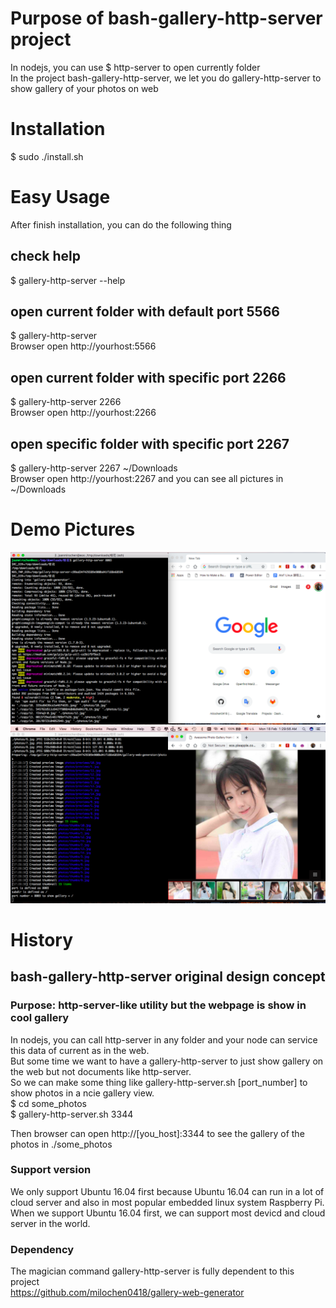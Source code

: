 
# Purpose of  bash-gallery-http-server project 
In nodejs, you can use $ http-server  to open currently folder  
In the project bash-gallery-http-server, we let you do gallery-http-server to show gallery of your photos on web  

# Installation
$ sudo ./install.sh

# Easy Usage
After finish installation, you can do the following thing   
## check help 
$ gallery-http-server --help     
## open current folder with default port 5566 
$ gallery-http-server  
Browser open  http://yourhost:5566  
## open current folder with specific port 2266
$ gallery-http-server 2266  
Browser open http://yourhost:2266  
## open specific folder with specific port 2267
$ gallery-http-server 2267 ~/Downloads  
Browser open http://yourhost:2267  and you can see all pictures in ~/Downloads 

# Demo Pictures
![image](https://github.com/milochen0418/github-readme-material/blob/master/bash-gallery-http-server/picture_01.png)
![image](https://github.com/milochen0418/github-readme-material/blob/master/bash-gallery-http-server/picture_02.png)

# History 
## bash-gallery-http-server original design concept
### Purpose: http-server-like utility but the webpage is show in cool gallery   
In nodejs, you can call http-server in any folder and your node can service this data of current as in the web.  
But some time we want to have a gallery-http-server to just show gallery on the web but not documents like http-server.  
So we can make some thing like   gallery-http-server.sh [port_number] to show photos in a ncie gallery view.  
$ cd some_photos    
$ gallery-http-server.sh 3344    
  
Then browser can open http://[you_host]:3344 to see the gallery of the photos in ./some_photos   
### Support version
We only support Ubuntu 16.04 first because Ubuntu 16.04 can run in a lot of cloud server and also in most popular embedded linux system Raspberry Pi.   When we support Ubuntu 16.04 first, we can support most devicd and cloud server in the world.  

### Dependency
The magician command gallery-http-server is fully dependent to this project  
https://github.com/milochen0418/gallery-web-generator  
